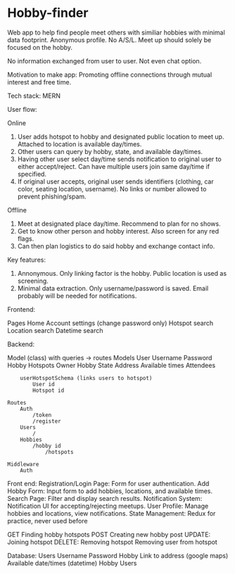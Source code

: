 # Hobby-finder

Web app to help find people meet others with similiar hobbies with minimal data footprint. 
Anonymous profile. No A/S/L. Meet up should solely be focused on the hobby.

No information exchanged from user to user. Not even chat option. 

Motivation to make app: Promoting offline connections through mutual interest and free time. 

Tech stack: MERN

User flow:

Online
1. User adds hotspot to hobby and designated public location to meet up. Attached to location is available day/times. 
2. Other users can query by hobby, state, and available day/times.
3. Having other user select day/time sends notification to original user to either accept/reject. Can have multiple users join same day/time if specified. 
4. If original user accepts, original user sends identifiers (clothing, car color, seating location, username). No links or number allowed to prevent phishing/spam. 

Offline
1. Meet at designated place day/time. Recommend to plan for no shows. 
2. Get to know other person and hobby interest. Also screen for any red flags. 
3. Can then plan logistics to do said hobby and exchange contact info.

Key features:
1. Annonymous. Only linking factor is the hobby. Public location is used as screening. 
2. Minimal data extraction. Only username/password is saved. Email probably will be needed for notifications. 

Frontend:

Pages 
    Home 
    Account settings (change password only)
    Hotspot search
    Location search
    Datetime search

Backend:

Model (class) with queries -> routes 
    Models
        User
            Username 
            Password
        Hobby
        Hotspots
            Owner
            Hobby
            State 
            Address 
            Available times
            Attendees
            
        userHotspotSchema (links users to hotspot)
            User id
            Hotspot id

    Routes
        Auth
            /token
            /register
        Users
            /
        Hobbies
            /hobby id
                /hotspots
                
    Middleware
        Auth

Front end:
    Registration/Login Page: Form for user authentication.
    Add Hobby Form: Input form to add hobbies, locations, and available times.
    Search Page: Filter and display search results.
    Notification System: Notification UI for accepting/rejecting meetups.
    User Profile: Manage hobbies and locations, view notifications.
State Management:
    Redux for practice, never used before 
        



GET
    Finding hobby hotspots
POST
    Creating new hobby post
UPDATE:
    Joining hotspot
DELETE:
    Removing hotspot
    Removing user from hotspot
    
Database:
    Users
        Username
        Password
    Hobby
        Link to address (google maps)
        Available date/times (datetime)
        Hobby
        Users







